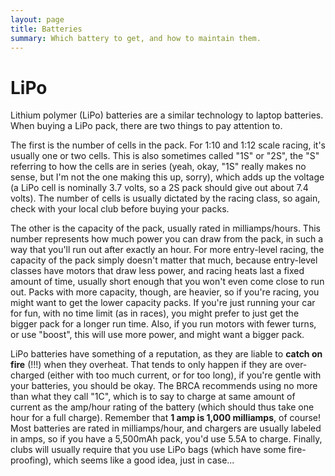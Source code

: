 ```yaml
---
layout: page
title: Batteries
summary: Which battery to get, and how to maintain them.
---
```


LiPo
====

Lithium polymer (LiPo) batteries are a similar technology to laptop batteries. When buying a LiPo pack, there are two things to pay attention to.

The first is the number of cells in the pack. For 1:10 and 1:12 scale racing, it's usually one or two cells. This is also sometimes called "1S" or "2S", the "S" referring to how the cells are in series (yeah, okay, "1S" really makes no sense, but I'm not the one making this up, sorry), which adds up the voltage (a LiPo cell is nominally 3.7 volts, so a 2S pack should give out about 7.4 volts). The number of cells is usually dictated by the racing class, so again, check with your local club before buying your packs.

The other is the capacity of the pack, usually rated in milliamps/hours. This number represents how much power you can draw from the pack, in such a way that you'll run out after exactly an hour. For more entry-level racing, the capacity of the pack simply doesn't matter that much, because entry-level classes have motors that draw less power, and racing heats last a fixed amount of time, usually short enough that you won't even come close to run out. Packs with more capacity, though, are heavier, so if you're racing, you might want to get the lower capacity packs. If you're just running your car for fun, with no time limit (as in races), you might prefer to just get the bigger pack for a longer run time. Also, if you run motors with fewer turns, or use "boost", this will use more power, and might want a bigger pack.

LiPo batteries have something of a reputation, as they are liable to **catch on fire** (!!!) when they overheat. That tends to only happen if they are over-charged (either with too much current, or for too long), if you're gentle with your batteries, you should be okay. The BRCA recommends using no more than what they call "1C", which is to say to charge at same amount of current as the amp/hour rating of the battery (which should thus take one hour for a full charge). Remember that **1 amp is 1,000 milliamps**, of course! Most batteries are rated in milliamps/hour, and chargers are usually labeled in amps, so if you have a 5,500mAh pack, you'd use 5.5A to charge. Finally, clubs will usually require that you use LiPo bags (which have some fire-proofing), which seems like a good idea, just in case...

